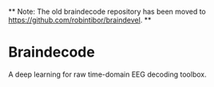  ** Note: The old braindecode repository has been moved to https://github.com/robintibor/braindevel. **

# Braindecode
A deep learning for raw time-domain EEG decoding toolbox.
